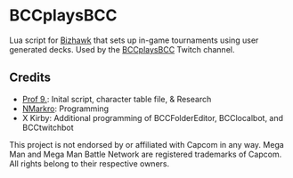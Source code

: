 # BCCplaysBCC
Lua script for [Bizhawk](https://github.com/TASEmulators/BizHawk) that sets up in-game tournaments using user generated decks. Used by the [BCCplaysBCC](https://twitch.tv/BCCplaysBCC) Twitch channel. 

## Credits
- [Prof 9.](https://twitter.com/Prof9): Inital script, character table file, & Research
- [NMarkro](https://twitter.com/NMarkro): Programming
- X Kirby: Additional programming of BCCFolderEditor, BCClocalbot, and BCCtwitchbot

This project is not endorsed by or affiliated with Capcom in any way. Mega Man and Mega Man Battle Network are registered trademarks of Capcom. All rights belong to their respective owners.